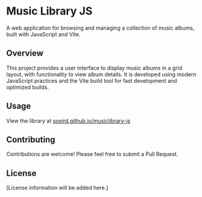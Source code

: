 # Music Library JS

A web application for browsing and managing a collection of music albums, built with JavaScript and Vite.

## Overview

This project provides a user interface to display music albums in a grid layout, with functionality to view album details. It is developed using modern JavaScript practices and the Vite build tool for fast development and optimized builds.

## Usage

View the library at [soejrd.github.io/musiclibrary-js](https://soejrd.github.io/musiclibrary-js)

## Contributing

Contributions are welcome! Please feel free to submit a Pull Request.

## License

[License information will be added here.]

